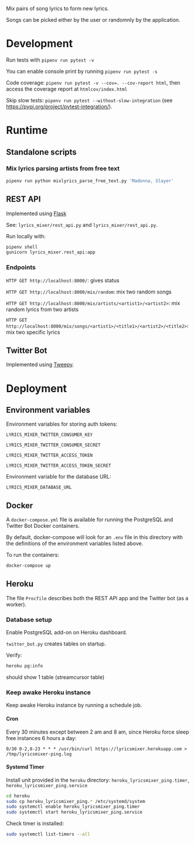 Mix pairs of song lyrics to form new lyrics.

Songs can be picked either by the user or randomnly by the application.


# Development

Run tests with `pipenv run pytest -v`

You can enable console print by running `pipenv run pytest -s`

Code coverage: `pipenv run pytest -v --cov=. --cov-report html`, then access the coverage report at `htmlcov/index.html`

Skip slow tests: `pipenv run pytest --without-slow-integration` (see https://pypi.org/project/pytest-integration/).


# Runtime

## Standalone scripts

### Mix lyrics parsing artists from free text

```bash
pipenv run python mixlyrics_parse_free_text.py 'Madonna, Slayer'
```


## REST API
Implemented using [Flask](https://palletsprojects.com/p/flask/)

See: `lyrics_mixer/rest_api.py` and `lyrics_mixer/rest_api.py`.

Run locally with:

```bash
pipenv shell
gunicorn lyrics_mixer.rest_api:app
```

### Endpoints

`HTTP GET http://localhost:8000/`: gives status

`HTTP GET http://localhost:8000/mix/random`: mix two random songs

`HTTP GET http://localhost:8000/mix/artists/<artist1>/<artist2>`: mix random lyrics from two artists

`HTTP GET http://localhost:8000/mix/songs/<artist1>/<title1>/<artist2>/<title2>`: mix two specific lyrics


## Twitter Bot
Implemented using [Tweepy](https://www.tweepy.org/).


# Deployment

## Environment variables

Environment variables for storing auth tokens:

`LYRICS_MIXER_TWITTER_CONSUMER_KEY`

`LYRICS_MIXER_TWITTER_CONSUMER_SECRET`

`LYRICS_MIXER_TWITTER_ACCESS_TOKEN`

`LYRICS_MIXER_TWITTER_ACCESS_TOKEN_SECRET`

Environment variable for the database URL:

`LYRICS_MIXER_DATABASE_URL`

## Docker
A `docker-compose.yml` file is available for running the PostgreSQL and Twitter Bot Docker containers.

By default, docker-compose will look for an `.env` file in this directory with the definitions of the environment variables listed above.

To run the containers:

```bash
docker-compose up
```

## Heroku
The file `Procfile` describes both the REST API app and the Twitter bot (as a worker).

### Database setup
Enable PostgreSQL add-on on Heroku dashboard.

`twitter_bot.py` creates tables on startup.

Verify:

```bash
heroku pg:info
```

should show 1 table (streamcursor table)

### Keep awake Heroku instance
Keep awake Heroku instance by running a schedule job.

#### Cron
Every 30 minutes except between 2 am and 8 am, since Heroku force sleep free instances 6 hours a day:

`0/30 0-2,8-23 * * * /usr/bin/curl https://lyricsmixer.herokuapp.com > /tmp/lyricsmixer-ping.log`

#### Systemd Timer
Install unit provided in the `heroku` directory: `heroku_lyricsmixer_ping.timer`, `heroku_lyricsmixer_ping.service`

```bash
cd heroku
sudo cp heroku_lyricsmixer_ping.* /etc/systemd/system
sudo systemctl enable heroku_lyricsmixer_ping.timer
sudo systemctl start heroku_lyricsmixer_ping.service
```

Check timer is installed:

```bash
sudo systemctl list-timers --all
```
